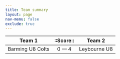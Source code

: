 ```yaml
---
title: Team summary
layout: page
nav-menu: false
exclude: true
---
```




|      Team 1      |  ::Score::  |    Team 2    |
|:----------------:|:-----------:|:------------:|
| Barming U8 Colts | 0 &mdash; 4 | Leybourne U8 |

 <br /><br /><br />